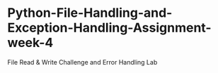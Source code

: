# Python-File-Handling-and-Exception-Handling-Assignment-week-4
File Read &amp; Write Challenge and Error Handling Lab
